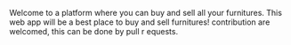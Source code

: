 Welcome to a platform where you can buy and sell all your furnitures. This web app will be a best place to buy and sell furnitures! contribution are welcomed, this  can be done by pull r equests.
